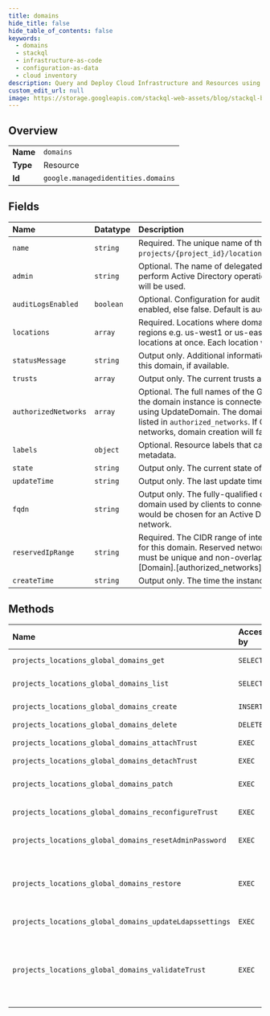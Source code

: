 ```yaml
---
title: domains
hide_title: false
hide_table_of_contents: false
keywords:
  - domains
  - stackql
  - infrastructure-as-code
  - configuration-as-data
  - cloud inventory
description: Query and Deploy Cloud Infrastructure and Resources using SQL
custom_edit_url: null
image: https://storage.googleapis.com/stackql-web-assets/blog/stackql-blog-post-featured-image.png
---
```

  
    

## Overview
<table><tbody>
<tr><td><b>Name</b></td><td><code>domains</code></td></tr>
<tr><td><b>Type</b></td><td>Resource</td></tr>
<tr><td><b>Id</b></td><td><code>google.managedidentities.domains</code></td></tr>
</tbody></table>

## Fields
| Name | Datatype | Description |
|:-----|:---------|:------------|
| `name` | `string` | Required. The unique name of the domain using the form: `projects/{project_id}/locations/global/domains/{domain_name}`. |
| `admin` | `string` | Optional. The name of delegated administrator account used to perform Active Directory operations. If not specified, `setupadmin` will be used. |
| `auditLogsEnabled` | `boolean` | Optional. Configuration for audit logs. True if audit logs are enabled, else false. Default is audit logs disabled. |
| `locations` | `array` | Required. Locations where domain needs to be provisioned. regions e.g. us-west1 or us-east4 Service supports up to 4 locations at once. Each location will use a /26 block. |
| `statusMessage` | `string` | Output only. Additional information about the current status of this domain, if available. |
| `trusts` | `array` | Output only. The current trusts associated with the domain. |
| `authorizedNetworks` | `array` | Optional. The full names of the Google Compute Engine [networks](/compute/docs/networks-and-firewalls#networks) the domain instance is connected to. Networks can be added using UpdateDomain. The domain is only available on networks listed in `authorized_networks`. If CIDR subnets overlap between networks, domain creation will fail. |
| `labels` | `object` | Optional. Resource labels that can contain user-provided metadata. |
| `state` | `string` | Output only. The current state of this domain. |
| `updateTime` | `string` | Output only. The last update time. |
| `fqdn` | `string` | Output only. The fully-qualified domain name of the exposed domain used by clients to connect to the service. Similar to what would be chosen for an Active Directory set up on an internal network. |
| `reservedIpRange` | `string` | Required. The CIDR range of internal addresses that are reserved for this domain. Reserved networks must be /24 or larger. Ranges must be unique and non-overlapping with existing subnets in [Domain].[authorized_networks]. |
| `createTime` | `string` | Output only. The time the instance was created. |
## Methods
| Name | Accessible by | Required Params | Description |
|:-----|:--------------|:----------------|:------------|
| `projects_locations_global_domains_get` | `SELECT` | `name` | Gets information about a domain. |
| `projects_locations_global_domains_list` | `SELECT` | `parent` | Lists domains in a project. |
| `projects_locations_global_domains_create` | `INSERT` | `parent` | Creates a Microsoft AD domain. |
| `projects_locations_global_domains_delete` | `DELETE` | `name` | Deletes a domain. |
| `projects_locations_global_domains_attachTrust` | `EXEC` | `name` | Adds an AD trust to a domain. |
| `projects_locations_global_domains_detachTrust` | `EXEC` | `name` | Removes an AD trust. |
| `projects_locations_global_domains_patch` | `EXEC` | `name` | Updates the metadata and configuration of a domain. |
| `projects_locations_global_domains_reconfigureTrust` | `EXEC` | `name` | Updates the DNS conditional forwarder. |
| `projects_locations_global_domains_resetAdminPassword` | `EXEC` | `name` | Resets a domain's administrator password. |
| `projects_locations_global_domains_restore` | `EXEC` | `name` | RestoreDomain restores domain backup mentioned in the RestoreDomainRequest |
| `projects_locations_global_domains_updateLdapssettings` | `EXEC` | `name` | Patches a single ldaps settings. |
| `projects_locations_global_domains_validateTrust` | `EXEC` | `name` | Validates a trust state, that the target domain is reachable, and that the target domain is able to accept incoming trust requests. |
